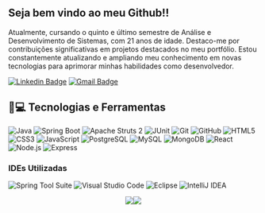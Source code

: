 ## Seja bem vindo ao meu Github!!

Atualmente, cursando o quinto e último semestre de Análise e Desenvolvimento de Sistemas, com 21 anos de idade. Destaco-me por contribuições significativas em projetos destacados no meu portfólio. Estou constantemente atualizando e ampliando meu conhecimento em novas tecnologias para aprimorar minhas habilidades como desenvolvedor.

[![Linkedin Badge](https://img.shields.io/badge/-LinkedIn-blue?style=flat-square&logo=Linkedin&logoColor=white&link=https://www.linkedin.com/in/kauan-de-almeida-lima/)](https://www.linkedin.com/in/kauan-de-almeida-lima/)
[![Gmail Badge](https://img.shields.io/badge/-Gmail-c14438?style=flat-square&logo=Gmail&logoColor=white&link=mailto:kauanalmeidalima1405@gmail.com)](mailto:kauanalmeidalima1405@gmail.com)

## 🚀💻 Tecnologias e Ferramentas


![Java](https://img.shields.io/badge/Java-%23ED8B00.svg?style=flat-square&logo=java&logoColor=white)
![Spring Boot](https://img.shields.io/badge/Spring-%236DB33F.svg?style=flat-square&logo=spring&logoColor=white)
![Apache Struts 2](https://img.shields.io/badge/Apache%20Struts%202-%230074CC.svg?style=flat-square&logo=apachestruts2&logoColor=white)
![JUnit](https://img.shields.io/badge/JUnit-%23874747.svg?style=flat-square&logo=junit5&logoColor=white)
![Git](https://img.shields.io/badge/Git-%23F05033.svg?style=flat-square&logo=git&logoColor=white)
![GitHub](https://img.shields.io/badge/GitHub-%23181717.svg?style=flat-square&logo=github&logoColor=white)
![HTML5](https://img.shields.io/badge/HTML5-%23E34F26.svg?style=flat-square&logo=html5&logoColor=white)
![CSS3](https://img.shields.io/badge/CSS3-%231572B6.svg?style=flat-square&logo=css3&logoColor=white)
![JavaScript](https://img.shields.io/badge/JavaScript-%23F7DF1E.svg?style=flat-square&logo=javascript&logoColor=black)
![PostgreSQL](https://img.shields.io/badge/PostgreSQL-%23336791.svg?style=flat-square&logo=postgresql&logoColor=white)
![MySQL](https://img.shields.io/badge/MySQL-%234479A1.svg?style=flat-square&logo=mysql&logoColor=white)
![MongoDB](https://img.shields.io/badge/MongoDB-%2347A248.svg?style=flat-square&logo=mongodb&logoColor=white)
![React](https://img.shields.io/badge/React-%2361DAFB.svg?style=flat-square&logo=react&logoColor=black)
![Node.js](https://img.shields.io/badge/Node.js-%23339933.svg?style=flat-square&logo=node.js&logoColor=white)
![Express](https://img.shields.io/badge/Express-%23000000.svg?style=flat-square&logo=express&logoColor=white)
<!--
![Angular](https://img.shields.io/badge/Angular-%23DD0031.svg?style=flat-square&logo=angular&logoColor=white)
![Oracle](https://img.shields.io/badge/Oracle-%23F80000.svg?style=flat-square&logo=oracle&logoColor=white)
-->


### IDEs Utilizadas
![Spring Tool Suite](https://img.shields.io/badge/Spring%20Tool%20Suite-%236DB33F.svg?style=flat-square&logo=spring&logoColor=white)
![Visual Studio Code](https://img.shields.io/badge/VS%20Code-%23007ACC.svg?style=flat-square&logo=visual-studio-code&logoColor=white)
![Eclipse](https://img.shields.io/badge/Eclipse-%232C2255.svg?style=flat-square&logo=eclipse&logoColor=white)
![IntelliJ IDEA](https://img.shields.io/badge/IntelliJ%20IDEA-%23000000.svg?style=flat-square&logo=intellij-idea&logoColor=white)


<div style="display: flex; justify-content: center; align-items: center;">
  <img src="https://github-readme-stats.vercel.app/api?username=kauannlima&show_icons=true&theme=blueberry&line_height=27&hide=contribs">
  <img src="https://github-readme-stats.vercel.app/api/top-langs/?username=kauannlima&theme=blueberry">
</div>






